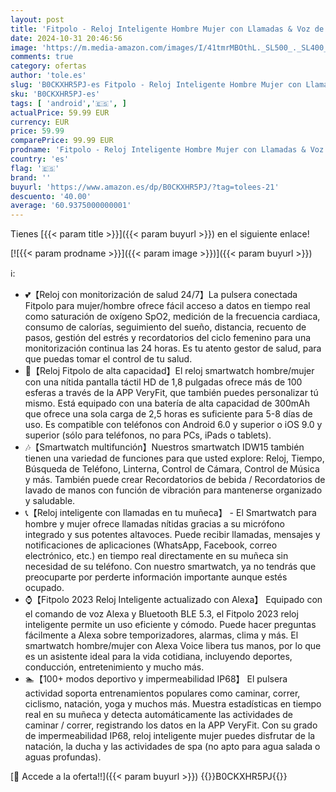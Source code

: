 ```yaml
---
layout: post
title: 'Fitpolo - Reloj Inteligente Hombre Mujer con Llamadas & Voz de Alexa  1.8" Smartwatch IP68 Reloj Deportivo con 110+ Modos Deportivos  Pulsera Actividad Pulsómetro/Monitor de Sueño para Android iOS - Negro'
date: 2024-10-31 20:46:56
image: 'https://m.media-amazon.com/images/I/41tmrMBOthL._SL500_._SL400_.jpg'
comments: true
category: ofertas
author: 'tole.es'
slug: 'B0CKXHR5PJ-es Fitpolo - Reloj Inteligente Hombre Mujer con Llamadas &...'
sku: 'B0CKXHR5PJ-es'
tags: [ 'android','🇪🇸', ]
actualPrice: 59.99 EUR
currency: EUR
price: 59.99
comparePrice: 99.99 EUR
prodname: 'Fitpolo - Reloj Inteligente Hombre Mujer con Llamadas & Voz de Alexa  1.8" Smartwatch IP68 Reloj Deportivo con 110+ Modos Deportivos  Pulsera Actividad Pulsómetro/Monitor de Sueño para Android iOS - Negro'
country: 'es'
flag: '🇪🇸'
brand: ''
buyurl: 'https://www.amazon.es/dp/B0CKXHR5PJ/?tag=tolees-21'
descuento: '40.00'
average: '60.9375000000001'
---
```


Tienes [{{< param title >}}]({{< param buyurl >}}) en el siguiente enlace!

[![{{< param prodname >}}]({{< param image >}})]({{< param buyurl >}})

ℹ️:

- 💕【Reloj con monitorización de salud 24/7】La pulsera conectada Fitpolo para mujer/hombre ofrece fácil acceso a datos en tiempo real como saturación de oxígeno SpO2, medición de la frecuencia cardiaca, consumo de calorías, seguimiento del sueño, distancia, recuento de pasos, gestión del estrés y recordatorios del ciclo femenino para una monitorización continua las 24 horas. Es tu atento gestor de salud, para que puedas tomar el control de tu salud.
- 🔋【Reloj Fitpolo de alta capacidad】El reloj smartwatch hombre/mujer con una nítida pantalla táctil HD de 1,8 pulgadas ofrece más de 100 esferas a través de la APP VeryFit, que también puedes personalizar tú mismo. Está equipado con una batería de alta capacidad de 300mAh que ofrece una sola carga de 2,5 horas es suficiente para 5-8 días de uso. Es compatible con teléfonos con Android 6.0 y superior o iOS 9.0 y superior (sólo para teléfonos, no para PCs, iPads o tablets).
- 🎶【Smartwatch multifunción】Nuestros smartwatch IDW15 también tienen una variedad de funciones para que usted explore: Reloj, Tiempo, Búsqueda de Teléfono, Linterna, Control de Cámara, Control de Música y más. También puede crear Recordatorios de bebida / Recordatorios de lavado de manos con función de vibración para mantenerse organizado y saludable.
- 📞【Reloj inteligente con llamadas en tu muñeca】 - El Smartwatch para hombre y mujer ofrece llamadas nítidas gracias a su micrófono integrado y sus potentes altavoces. Puede recibir llamadas, mensajes y notificaciones de aplicaciones (WhatsApp, Facebook, correo electrónico, etc.) en tiempo real directamente en su muñeca sin necesidad de su teléfono. Con nuestro smartwatch, ya no tendrás que preocuparte por perderte información importante aunque estés ocupado.
- ⌚【Fitpolo 2023 Reloj Inteligente actualizado con Alexa】 Equipado con el comando de voz Alexa y Bluetooth BLE 5.3, el Fitpolo 2023 reloj inteligente permite un uso eficiente y cómodo. Puede hacer preguntas fácilmente a Alexa sobre temporizadores, alarmas, clima y más. El smartwatch hombre/mujer con Alexa Voice libera tus manos, por lo que es un asistente ideal para la vida cotidiana, incluyendo deportes, conducción, entretenimiento y mucho más.
- 🏊【100+ modos deportivo y impermeabilidad IP68】 El pulsera actividad soporta entrenamientos populares como caminar, correr, ciclismo, natación, yoga y muchos más. Muestra estadísticas en tiempo real en su muñeca y detecta automáticamente las actividades de caminar / correr, registrando los datos en la APP VeryFit. Con su grado de impermeabilidad IP68, reloj inteligente mujer puedes disfrutar de la natación, la ducha y las actividades de spa (no apto para agua salada o aguas profundas).

[🛒 Accede a la oferta!!]({{< param buyurl >}})
{{<world>}}B0CKXHR5PJ{{</world>}}
